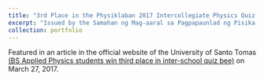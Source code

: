 ```yaml
---
title: "3rd Place in the Physiklaban 2017 Intercollegiate Physics Quiz Bee"
excerpt: "Issued by the Samahan ng Mag-aaral sa Pagpapaunlad ng Pisika. <br/><img src='/files/physiklaban.jpg>"
collection: portfolio
---
```


Featured in an article in the official website of the University of Santo Tomas [(BS Applied Physics students win third place in inter-school quiz bee)](https://www.ust.edu.ph/bs-applied-physics-students-win-third-place-in-inter-school-quiz-bee/) on March 27, 2017.